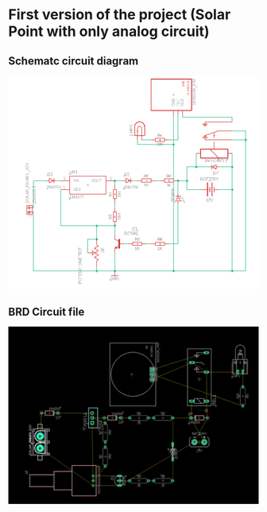 # First version of the project (Solar Point with only analog circuit)
## Schematc circuit diagram
<img src="https://github.com/Grolla05/Project_SolarPoints/blob/178da5d6c22d9548fe743928b36207ba47cb178d/Versions/SolarPoints1.0/First_version.png">

## BRD Circuit file
<img src="https://github.com/Grolla05/Project_SolarPoints/blob/c9674fc39024c1f25d5fec4124e2d89baf0e78ac/Versions/SolarPoints1.0/BRD_circuit_image.png">
